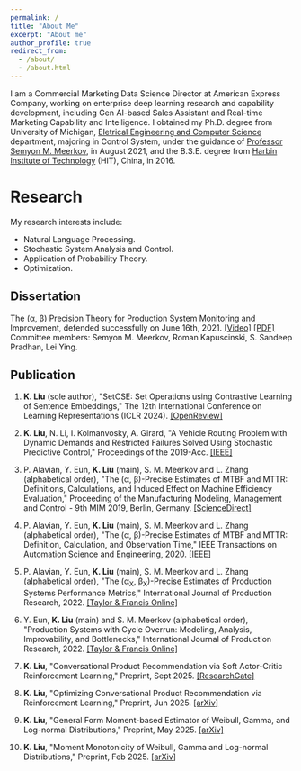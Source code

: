 ```yaml
---
permalink: /
title: "About Me"
excerpt: "About me"
author_profile: true
redirect_from: 
  - /about/
  - /about.html
---
```


I am a Commercial Marketing Data Science Director at American Express Company, working on enterprise deep learning research and capability development, including Gen AI-based Sales Assistant and Real-time Marketing Capability and Intelligence. I obtained my Ph.D. degree from University of Michigan, [Eletrical Engineering and Computer Science](https://eecs.engin.umich.edu/) department, majoring in Control System, under the guidance of [Professor Semyon M. Meerkov](https://eecs.engin.umich.edu/people/meerkov-semyon-m/), in August 2021, and the B.S.E. degree from [Harbin Institute of Technology](http://en.hit.edu.cn/) (HIT), China, in 2016.

Research
======
My research interests include:
* Natural Language Processing.
* Stochastic System Analysis and Control.
* Application of Probability Theory.
* Optimization.

Dissertation
------
The (&alpha;, &beta;) Precision Theory for Production System Monitoring and Improvement, defended successfully on June 16th, 2021. [[Video]](https://youtu.be/bXkVGuTwRiY?si=57wng7QdGf_C-qea) [[PDF]](https://deepblue.lib.umich.edu/bitstream/handle/2027.42/169726/kangliu_1.pdf?sequence=1) Committee members: Semyon M. Meerkov, Roman Kapuscinski, S. Sandeep Pradhan, Lei Ying.

Publication
------
1. **K. Liu** (sole author), "SetCSE: Set Operations using Contrastive Learning of Sentence Embeddings," The 12th International Conference on Learning Representations (ICLR 2024). [[OpenReview]](https://openreview.net/pdf?id=zEHGSN8Hy8)

1. **K. Liu**, N. Li, I. Kolmanvosky, A. Girard, "A Vehicle Routing Problem with Dynamic Demands and Restricted Failures Solved Using Stochastic Predictive Control," Proceedings of the 2019-Acc. [[IEEE]](https://ieeexplore.ieee.org/abstract/document/8814997)

1. P. Alavian, Y. Eun, **K. Liu** (main), S. M. Meerkov and L. Zhang (alphabetical order), "The (&alpha;, &beta;)-Precise Estimates of MTBF and MTTR: Definitions, Calculations, and Induced Effect on Machine Efficiency Evaluation," Proceeding of the Manufacturing Modeling, Management and Control - 9th MIM 2019, Berlin, Germany. [[ScienceDirect]](https://www.sciencedirect.com/science/article/pii/S2405896319313047)

1. P. Alavian, Y. Eun, **K. Liu** (main), S. M. Meerkov and L. Zhang (alphabetical order), "The (&alpha;, &beta;)-Precise Estimates of MTBF and MTTR: Definition, Calculation, and Observation Time," IEEE Transactions on Automation Science and Engineering, 2020. [[IEEE]](https://ieeexplore.ieee.org/abstract/document/9180078)

1. P. Alavian, Y. Eun, **K. Liu** (main), S. M. Meerkov and L. Zhang (alphabetical order), "The (&alpha;<sub>X</sub>, &beta;<sub>X</sub>)-Precise Estimates of Production Systems Performance Metrics," International Journal of Production Research, 2022. [[Taylor & Francis Online]](https://www.tandfonline.com/doi/abs/10.1080/00207543.2021.1886367)

1. Y. Eun, **K. Liu** (main) and S. M. Meerkov (alphabetical order), "Production Systems with Cycle Overrun: Modeling, Analysis, Improvability, and Bottlenecks," International Journal of Production Research, 2022. [[Taylor & Francis Online]](https://www.tandfonline.com/doi/abs/10.1080/00207543.2021.1968528)

1. **K. Liu**, "Conversational Product Recommendation via Soft Actor-Critic Reinforcement Learning," Preprint, Sept 2025. [[ResearchGate]](https://doi.org/10.13140/RG.2.2.28829.37601)

1. **K. Liu**, "Optimizing Conversational Product Recommendation via Reinforcement Learning," Preprint, Jun 2025. [[arXiv]](https://arxiv.org/abs/2507.01060)

1. **K. Liu**, "General Form Moment-based Estimator of Weibull, Gamma, and Log-normal Distributions," Preprint, May 2025. [[arXiv]](https://arxiv.org/abs/2505.01911)

1. **K. Liu**, "Moment Monotonicity of Weibull, Gamma and Log-normal Distributions," Preprint, Feb 2025. [[arXiv]](https://arxiv.org/abs/2502.11366)